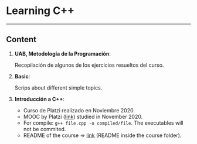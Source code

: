# Learning C++
***

## Content

1.  **UAB, Metodología de la Programación**:

    Recopilación de algunos de los ejercicios resueltos del curso.

2. **Basic**:

    Scrips about different simple topics.

3. **Introducción a C++**:

    * Curso de Platzi realizado en Noviembre 2020.
    * MOOC by Platzi ([link](https://platzi.com/clases/c-plus-plus/)) studied in November 2020.
    * For compile: ```g++ file.cpp -o compiled/file```. The executables will not be commited.
    * README of the course => [link](https://github.com/MGijon/Learning-C-plus-plus/blob/master/Introduction_to_C%2B%2B/README.md) (README inside the course folder).
